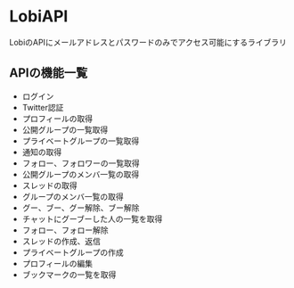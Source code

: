 # LobiAPI
LobiのAPIにメールアドレスとパスワードのみでアクセス可能にするライブラリ

## APIの機能一覧
- ログイン
- Twitter認証
- プロフィールの取得
- 公開グループの一覧取得
- プライベートグループの一覧取得
- 通知の取得
- フォロー、フォロワーの一覧取得
- 公開グループのメンバ一覧の取得
- スレッドの取得
- グループのメンバ一覧の取得
- グー、ブー、グー解除、ブー解除
- チャットにグーブーした人の一覧を取得
- フォロー、フォロー解除
- スレッドの作成、返信
- プライベートグループの作成
- プロフィールの編集
- ブックマークの一覧を取得
